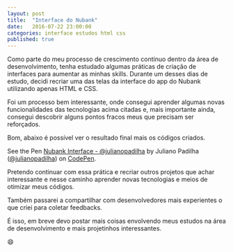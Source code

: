 ```yaml
---
layout: post
title:  "Interface do Nubank"
date:   2016-07-22 23:00:00
categories: interface estudos html css
published: true
---
```


Como parte do meu processo de crescimento contínuo dentro da área de desenvolvimento, tenha estudado algumas práticas de criação de interfaces para aumentar as minhas skills. Durante um desses dias de estudo, decidi recriar uma das telas da interface do app do Nubank utilizando apenas HTML e CSS.

Foi um processo bem interessante, onde consegui aprender algumas novas funcionalidades das tecnologias acima citadas e, mais importante ainda, consegui descobrir alguns pontos fracos meus que precisam ser reforçados. 

Bom, abaixo é possível ver o resultado final mais os códigos criados. 

<p data-height="516" data-theme-id="0" data-slug-hash="NAyxod" data-default-tab="css,result" data-user="julianopadilha" data-embed-version="2" class="codepen">See the Pen <a href="http://codepen.io/julianopadilha/pen/NAyxod/">Nubank Interface - @julianopadilha</a> by Juliano Padilha (<a href="http://codepen.io/julianopadilha">@julianopadilha</a>) on <a href="http://codepen.io">CodePen</a>.</p>
<script async src="//assets.codepen.io/assets/embed/ei.js"></script>

Pretendo continuar com essa prática e recriar outros projetos que achar interessante e nesse caminho aprender novas tecnologias e meios de otimizar meus códigos. 

Também passarei a compartilhar com desenvolvedores mais experientes o que criei para coletar feedbacks. 

É isso, em breve devo postar mais coisas envolvendo meus estudos na área de desenvolvimento e mais projetinhos interessantes. 

😄

